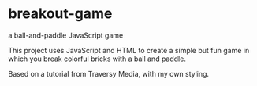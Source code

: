 # breakout-game
a ball-and-paddle JavaScript game

This project uses JavaScript and HTML <canvas> to create a simple but fun game in which you break colorful bricks with a ball and paddle.

Based on a tutorial from Traversy Media, with my own styling.
